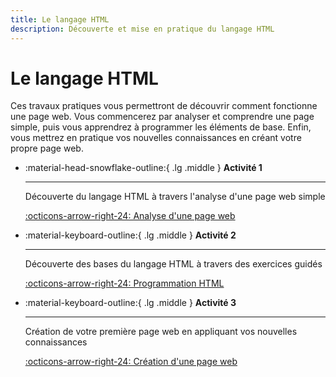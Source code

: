 ```yaml
---
title: Le langage HTML
description: Découverte et mise en pratique du langage HTML
---
```


# Le langage HTML

Ces travaux pratiques vous permettront de découvrir comment fonctionne une page web. 
Vous commencerez par analyser et comprendre une page simple, puis vous apprendrez à programmer les éléments de base.
Enfin, vous mettrez en pratique vos nouvelles connaissances en créant votre propre page web.

<div class="grid cards" markdown>

-   :material-head-snowflake-outline:{ .lg .middle } **Activité 1**

    ---

    Découverte du langage HTML à travers l'analyse d'une page web simple

    [:octicons-arrow-right-24: Analyse d'une page web](activite1.md)

-   :material-keyboard-outline:{ .lg .middle } **Activité 2**

    ---

    Découverte des bases du langage HTML à travers des exercices guidés

    [:octicons-arrow-right-24: Programmation HTML](activite2.md)

-   :material-keyboard-outline:{ .lg .middle } **Activité 3**

    ---

    Création de votre première page web en appliquant vos nouvelles connaissances

    [:octicons-arrow-right-24: Création d'une page web](activite3.md)

</div>

